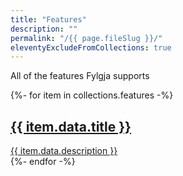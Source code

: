 ```yaml
---
title: "Features"
description: ""
permalink: "/{{ page.fileSlug }}/"
eleventyExcludeFromCollections: true
---
```


All of the features Fylgja supports

<div class="auto-grid">
{%- for item in collections.features -%}
    <a href="{{ item.url }}" class="card card-content">
        <h2 class="h5">{{ item.data.title }}</h2>
        <div>{{ item.data.description }}</div>
    </a>
{%- endfor -%}
</div>
